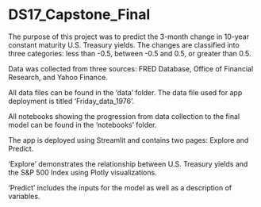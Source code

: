 # DS17_Capstone_Final

The purpose of this project was to predict the 3-month change in 10-year constant maturity U.S. Treasury yields. The changes are classified into three categories: less than -0.5, between -0.5 and 0.5, or greater than 0.5.

Data was collected from three sources: FRED Database, Office of Financial Research, and Yahoo Finance.

All data files can be found in the ‘data’ folder. The data file used for app deployment is titled ‘Friday_data_1976’. 

All notebooks showing the progression from data collection to the final model can be found in the ‘notebooks’ folder. 

The app is deployed using Streamlit and contains two pages: Explore and Predict. 

‘Explore’ demonstrates the relationship between U.S. Treasury yields and the S&P 500 Index using Plotly visualizations.

‘Predict’ includes the inputs for the model as well as a description of variables.
